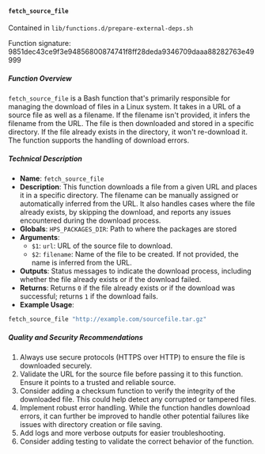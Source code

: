 #### `fetch_source_file`

Contained in `lib/functions.d/prepare-external-deps.sh`

Function signature: 9851dec43ce9f3e94856800874741f8ff28deda9346709daaa88282763e49999

##### Function Overview
`fetch_source_file` is a Bash function that's primarily responsible for managing the download of files in a Linux system. It takes in a URL of a source file as well as a filename. If the filename isn't provided, it infers the filename from the URL. The file is then downloaded and stored in a specific directory. If the file already exists in the directory, it won't re-download it. The function supports the handling of download errors.

##### Technical Description
- **Name**: `fetch_source_file`
- **Description**: This function downloads a file from a given URL and places it in a specific directory. The filename can be manually assigned or automatically inferred from the URL. It also handles cases where the file already exists, by skipping the download, and reports any issues encountered during the download process.
- **Globals**: `HPS_PACKAGES_DIR`: Path to where the packages are stored
- **Arguments**: 
    - `$1`: `url`: URL of the source file to download.
    - `$2`: `filename`: Name of the file to be created. If not provided, the name is inferred from the URL.
- **Outputs**: Status messages to indicate the download process, including whether the file already exists or if the download failed.
- **Returns**: Returns `0` if the file already exists or if the download was successful; returns `1` if the download fails.
- **Example Usage**:
```bash
fetch_source_file "http://example.com/sourcefile.tar.gz"
```

##### Quality and Security Recommendations

1. Always use secure protocols (HTTPS over HTTP) to ensure the file is downloaded securely.
2. Validate the URL for the source file before passing it to this function. Ensure it points to a trusted and reliable source.
3. Consider adding a checksum function to verify the integrity of the downloaded file. This could help detect any corrupted or tampered files.
4. Implement robust error handling. While the function handles download errors, it can further be improved to handle other potential failures like issues with directory creation or file saving.
5. Add logs and more verbose outputs for easier troubleshooting.
6. Consider adding testing to validate the correct behavior of the function.

